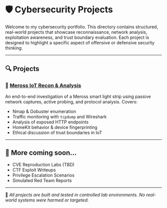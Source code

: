 # 🛡️ Cybersecurity Projects

Welcome to my cybersecurity portfolio. This directory contains structured, real-world projects that showcase reconnaissance, network analysis, exploitation awareness, and trust boundary evaluation. Each project is designed to highlight a specific aspect of offensive or defensive security thinking.

---

## 🔍 Projects

### 📡 [Meross IoT Recon & Analysis](meross-iot-recon/README.md)
An end-to-end investigation of a Meross smart light strip using passive network captures, active probing, and protocol analysis.
Covers:
- Nmap & Gobuster enumeration
- Traffic monitoring with `tcpdump` and Wireshark
- Analysis of exposed HTTP endpoints
- HomeKit behavior & device fingerprinting
- Ethical discussion of trust boundaries in IoT

---

## 🚧 More coming soon...

- CVE Reproduction Labs (TBD)
- CTF Exploit Writeups
- Privilege Escalation Scenarios
- Simulated Red Team Reports

---

🔐 *All projects are built and tested in controlled lab environments. No real-world systems were harmed or targeted.*


